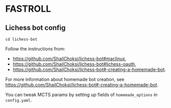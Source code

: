 # FASTROLL

## Lichess bot config

```
cd lichess-bot
```

Follow the instructions from:
- https://github.com/ShailChoksi/lichess-bot#maclinux,
- https://github.com/ShailChoksi/lichess-bot#lichess-oauth,
- https://github.com/ShailChoksi/lichess-bot#-creating-a-homemade-bot.

For more information about homemade bot creation, see https://github.com/ShailChoksi/lichess-bot#-creating-a-homemade-bot.

You can tweak MCTS params by setting up fields of `homemade_options` in `config.yaml`.
